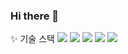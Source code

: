 ### Hi there 👋

<!--
**likelasttime/likelasttime** is a ✨ _special_ ✨ repository because its `README.md` (this file) appears on your GitHub profile.

Here are some ideas to get you started:

- 🔭 I’m currently working on ...
- 🌱 I’m currently learning ...
- 👯 I’m looking to collaborate on ...
- 🤔 I’m looking for help with ...
- 💬 Ask me about ...
- 📫 How to reach me: ...
- 😄 Pronouns: ...
- ⚡ Fun fact: ...
-->

✨ 기술 스택
<img src="https://img.shields.io/badge/Java-3766AB?style=flat-square&logo=Java&logoColor=white"/></a>
<img src="https://img.shields.io/badge/Python-0000FF?style=flat-square&logo=Python&logoColor=white"/></a>
<img src="https://img.shields.io/badge/Spring-green?style=flat-square&logo=#6DB33F ">
<img src="https://img.shields.io/badge/JPA-0B3B17?style=flat-square&logo=#6DB33F ">
<img src="https://img.shields.io/badge/MySQL-FF8000?style=flat-square&logo=#6DB33F ">



